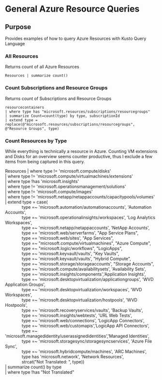 # General Azure Resource Queries

## Purpose
Provides examples of how to query Azure Resources with Kusto Query Language

### All Resources
Returns count of all Azure Resources

``` KQL
Resources | summarize count()
```

### Count Subscriptions and Resource Groups
Returns count of Subscriptions and Resource Groups

```KQL 
resourcecontainers   
| where type has "microsoft.resources/subscriptions/resourcegroups"
| summarize Count=count(type) by type, subscriptionId 
| extend type = replace(@"microsoft.resources/subscriptions/resourcegroups", @"Resource Groups", type)
```

### Count Resources by Type
While everything is technically a resource in Azure. Counting VM extensions and Disks for an overview seems counter productive, thus I exclude a few items from being captured in this query.

Resources 
| where type != 'microsoft.compute/disks'   
| where type != 'microsoft.compute/virtualmachines/extensions'  
| where type !has 'microsoft.insights'  
| where type != 'microsoft.operationsmanagement/solutions'  
| where type != 'microsoft.compute/images'  
| where type != 'microsoft.netapp/netappaccounts/capacitypools/volumes'  
| extend type = case(  
&nbsp;&nbsp;&nbsp;&nbsp;&nbsp;&nbsp;&nbsp;&nbsp;&nbsp;&nbsp;&nbsp;&nbsp;&nbsp;&nbsp;type =~ 'microsoft.automation/automationaccounts', 'Automation Accounts',  
&nbsp;&nbsp;&nbsp;&nbsp;&nbsp;&nbsp;&nbsp;&nbsp;&nbsp;&nbsp;&nbsp;&nbsp;&nbsp;&nbsp;type =~ 'microsoft.operationalinsights/workspaces', 'Log Analytics Workspaces',  
&nbsp;&nbsp;&nbsp;&nbsp;&nbsp;&nbsp;&nbsp;&nbsp;&nbsp;&nbsp;&nbsp;&nbsp;&nbsp;&nbsp;type =~ 'microsoft.netapp/netappaccounts', 'NetApp Accounts',  
&nbsp;&nbsp;&nbsp;&nbsp;&nbsp;&nbsp;&nbsp;&nbsp;&nbsp;&nbsp;&nbsp;&nbsp;&nbsp;&nbsp;type == 'microsoft.web/serverfarms', "App Service Plans",  
&nbsp;&nbsp;&nbsp;&nbsp;&nbsp;&nbsp;&nbsp;&nbsp;&nbsp;&nbsp;&nbsp;&nbsp;&nbsp;&nbsp;type == 'microsoft.web/sites', "App Services",  
&nbsp;&nbsp;&nbsp;&nbsp;&nbsp;&nbsp;&nbsp;&nbsp;&nbsp;&nbsp;&nbsp;&nbsp;&nbsp;&nbsp;type =~ "microsoft.compute/virtualmachines", "Azure Compute",  
&nbsp;&nbsp;&nbsp;&nbsp;&nbsp;&nbsp;&nbsp;&nbsp;&nbsp;&nbsp;&nbsp;&nbsp;&nbsp;&nbsp;type =~ "microsoft.logic/workflows", "LogicApps",  
&nbsp;&nbsp;&nbsp;&nbsp;&nbsp;&nbsp;&nbsp;&nbsp;&nbsp;&nbsp;&nbsp;&nbsp;&nbsp;&nbsp;type =~ 'microsoft.keyvault/vaults', "Key Vaults",  
&nbsp;&nbsp;&nbsp;&nbsp;&nbsp;&nbsp;&nbsp;&nbsp;&nbsp;&nbsp;&nbsp;&nbsp;&nbsp;&nbsp;type =~ 'microsoft.keyvault/vaults', "Hybrid Compute",  
&nbsp;&nbsp;&nbsp;&nbsp;&nbsp;&nbsp;&nbsp;&nbsp;&nbsp;&nbsp;&nbsp;&nbsp;&nbsp;&nbsp;type =~ 'microsoft.storage/storageaccounts', "Storage Accounts",  
&nbsp;&nbsp;&nbsp;&nbsp;&nbsp;&nbsp;&nbsp;&nbsp;&nbsp;&nbsp;&nbsp;&nbsp;&nbsp;&nbsp;type =~ 'microsoft.compute/availabilitysets', 'Availability Sets',  
&nbsp;&nbsp;&nbsp;&nbsp;&nbsp;&nbsp;&nbsp;&nbsp;&nbsp;&nbsp;&nbsp;&nbsp;&nbsp;&nbsp;type =~ 'microsoft.insights/components','Application Insights',  
&nbsp;&nbsp;&nbsp;&nbsp;&nbsp;&nbsp;&nbsp;&nbsp;&nbsp;&nbsp;&nbsp;&nbsp;&nbsp;&nbsp;type =~ 'microsoft.desktopvirtualization/applicationgroups', 'WVD Application Groups',  
&nbsp;&nbsp;&nbsp;&nbsp;&nbsp;&nbsp;&nbsp;&nbsp;&nbsp;&nbsp;&nbsp;&nbsp;&nbsp;&nbsp;type =~ 'microsoft.desktopvirtualization/workspaces', 'WVD Workspaces',  
&nbsp;&nbsp;&nbsp;&nbsp;&nbsp;&nbsp;&nbsp;&nbsp;&nbsp;&nbsp;&nbsp;&nbsp;&nbsp;&nbsp;type =~ 'microsoft.desktopvirtualization/hostpools', 'WVD Hostpools',  
&nbsp;&nbsp;&nbsp;&nbsp;&nbsp;&nbsp;&nbsp;&nbsp;&nbsp;&nbsp;&nbsp;&nbsp;&nbsp;&nbsp;type =~ 'microsoft.recoveryservices/vaults', 'Backup Vaults',  
&nbsp;&nbsp;&nbsp;&nbsp;&nbsp;&nbsp;&nbsp;&nbsp;&nbsp;&nbsp;&nbsp;&nbsp;&nbsp;&nbsp;type =~ 'microsoft.insights/webtests', 'URL Web Tests',  
&nbsp;&nbsp;&nbsp;&nbsp;&nbsp;&nbsp;&nbsp;&nbsp;&nbsp;&nbsp;&nbsp;&nbsp;&nbsp;&nbsp;type =~ 'microsoft.web/connections', 'LogicApp Connectors',  
&nbsp;&nbsp;&nbsp;&nbsp;&nbsp;&nbsp;&nbsp;&nbsp;&nbsp;&nbsp;&nbsp;&nbsp;&nbsp;&nbsp;type =~ 'microsoft.web/customapis','LogicApp API Connectors',  
&nbsp;&nbsp;&nbsp;&nbsp;&nbsp;&nbsp;&nbsp;&nbsp;&nbsp;&nbsp;&nbsp;&nbsp;&nbsp;&nbsp;type =~ 'microsoft.managedidentity/userassignedidentities','Managed Identities',  
&nbsp;&nbsp;&nbsp;&nbsp;&nbsp;&nbsp;&nbsp;&nbsp;&nbsp;&nbsp;&nbsp;&nbsp;&nbsp;&nbsp;type =~ 'microsoft.storagesync/storagesyncservices', 'Azure File Sync',  
&nbsp;&nbsp;&nbsp;&nbsp;&nbsp;&nbsp;&nbsp;&nbsp;&nbsp;&nbsp;&nbsp;&nbsp;&nbsp;&nbsp;type =~ 'microsoft.hybridcompute/machines', 'ARC Machines',  
&nbsp;&nbsp;&nbsp;&nbsp;&nbsp;&nbsp;&nbsp;&nbsp;&nbsp;&nbsp;&nbsp;&nbsp;&nbsp;&nbsp;type has 'microsoft.network', 'Network Resources',  
&nbsp;&nbsp;&nbsp;&nbsp;&nbsp;&nbsp;&nbsp;&nbsp;&nbsp;&nbsp;&nbsp;&nbsp;&nbsp;&nbsp;strcat("Not Translated: ", type))  
| summarize count() by type  
| where type !has "Not Translated"